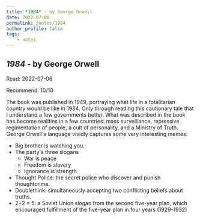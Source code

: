 ```yaml
---
title: *1984* - by George Orwell
date: 2022-07-06
permalink: /notes/1984
author_profile: false
tags:
    - notes
---
```


## *1984* - by George Orwell

Read: 2022-07-06

Recommend: 10/10

The book was published in 1949, portraying what life in a totalitarian country would be like in 1984. Only through reading this cautionary tale that I understand a few governments better. What was described in the book has become realities in a few countries: mass surveillance, repressive regimentation of people, a cult of personality, and a Ministry of Truth. George Orwell's language vividly captures some very interesting memes:

- Big brother is watching you. 
- The party's three slogans
    - War is peace
    - Freedom is slavery
    - Ignorance is strength
- Thought Police: the secret police who discover and punish thoughtcrime. 
- Doublethink: simultaneously accepting two conflicting beliefs about truths. 
- 2+2 = 5: a Soviet Union slogan from the second five-year plan, which encouraged fulfillment of the five-year plan in four years (1929-1932)